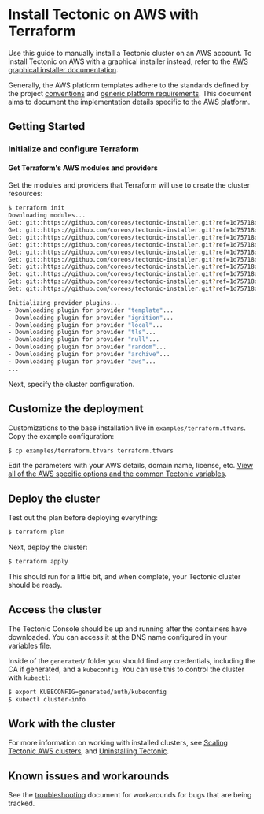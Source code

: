 # Install Tectonic on AWS with Terraform

Use this guide to manually install a Tectonic cluster on an AWS account. To install Tectonic on AWS with a graphical installer instead, refer to the [AWS graphical installer documentation][aws-gui].

Generally, the AWS platform templates adhere to the standards defined by the project [conventions][conventions] and [generic platform requirements][generic]. This document aims to document the implementation details specific to the AWS platform.

## Getting Started

### Initialize and configure Terraform

#### Get Terraform's AWS modules and providers

Get the modules and providers that Terraform will use to create the cluster resources:

```bash
$ terraform init
Downloading modules...
Get: git::https://github.com/coreos/tectonic-installer.git?ref=1d75718d96c7bdec04d5ffb8a72fa059b1fcb79a
Get: git::https://github.com/coreos/tectonic-installer.git?ref=1d75718d96c7bdec04d5ffb8a72fa059b1fcb79a
Get: git::https://github.com/coreos/tectonic-installer.git?ref=1d75718d96c7bdec04d5ffb8a72fa059b1fcb79a
Get: git::https://github.com/coreos/tectonic-installer.git?ref=1d75718d96c7bdec04d5ffb8a72fa059b1fcb79a
Get: git::https://github.com/coreos/tectonic-installer.git?ref=1d75718d96c7bdec04d5ffb8a72fa059b1fcb79a
Get: git::https://github.com/coreos/tectonic-installer.git?ref=1d75718d96c7bdec04d5ffb8a72fa059b1fcb79a
Get: git::https://github.com/coreos/tectonic-installer.git?ref=1d75718d96c7bdec04d5ffb8a72fa059b1fcb79a
Get: git::https://github.com/coreos/tectonic-installer.git?ref=1d75718d96c7bdec04d5ffb8a72fa059b1fcb79a
Get: git::https://github.com/coreos/tectonic-installer.git?ref=1d75718d96c7bdec04d5ffb8a72fa059b1fcb79a
Get: git::https://github.com/coreos/tectonic-installer.git?ref=1d75718d96c7bdec04d5ffb8a72fa059b1fcb79a

Initializing provider plugins...
- Downloading plugin for provider "template"...
- Downloading plugin for provider "ignition"...
- Downloading plugin for provider "local"...
- Downloading plugin for provider "tls"...
- Downloading plugin for provider "null"...
- Downloading plugin for provider "random"...
- Downloading plugin for provider "archive"...
- Downloading plugin for provider "aws"...
...
```

Next, specify the cluster configuration.

## Customize the deployment

Customizations to the base installation live in `examples/terraform.tfvars`.
Copy the example configuration:

```bash
$ cp examples/terraform.tfvars terraform.tfvars
```

Edit the parameters with your AWS details, domain name, license, etc. [View all of the AWS specific options and the common Tectonic variables][vars].

## Deploy the cluster

Test out the plan before deploying everything:

```bash
$ terraform plan
```

Next, deploy the cluster:

```bash
$ terraform apply
```

This should run for a little bit, and when complete, your Tectonic cluster should be ready.

## Access the cluster

The Tectonic Console should be up and running after the containers have downloaded. You can access it at the DNS name configured in your variables file.

Inside of the `generated/` folder you should find any credentials, including the CA if generated, and a `kubeconfig`. You can use this to control the cluster with `kubectl`:

```bash
$ export KUBECONFIG=generated/auth/kubeconfig
$ kubectl cluster-info
```

## Work with the cluster

For more information on working with installed clusters, see [Scaling Tectonic AWS clusters][scale-aws], and [Uninstalling Tectonic][uninstall].

## Known issues and workarounds

See the [troubleshooting][troubleshooting] document for workarounds for bugs that are being tracked.


[conventions]: https://github.com/coreos/tectonic-docs/blob/master/Documentation/conventions.md
[generic]: https://github.com/coreos/tectonic-docs/blob/master/Documentation/generic-platform.md
[env]: http://docs.aws.amazon.com/cli/latest/userguide/cli-chap-getting-started.html#cli-environment
[register]: https://account.coreos.com/signup/summary/tectonic-2016-12
[account]: https://account.coreos.com
[vars]: https://github.com/coreos/terraform-aws-kubernetes/blob/master/variables.md
[troubleshooting]: https://github.com/coreos/tectonic-docs/blob/master/Documentation/troubleshooting/faq.md
[aws-gui]: https://coreos.com/tectonic/docs/latest/install/aws/index.html
[terraform]: https://www.terraform.io/downloads.html
[uninstall]: https://github.com/coreos/tectonic-docs/blob/master/Documentation/install/aws/uninstall.md
[scale-aws]: https://github.com/coreos/tectonic-docs/blob/master/Documentation/admin/aws-scale.md
[release-notes]: https://coreos.com/tectonic/releases/
[verification-key]: https://coreos.com/security/app-signing-key/
